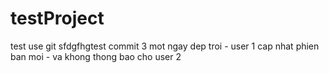 # testProject
test use git
sfdgfhgtest commit 3
mot ngay dep troi - user 1 cap nhat phien ban moi - va khong thong bao cho user 2
